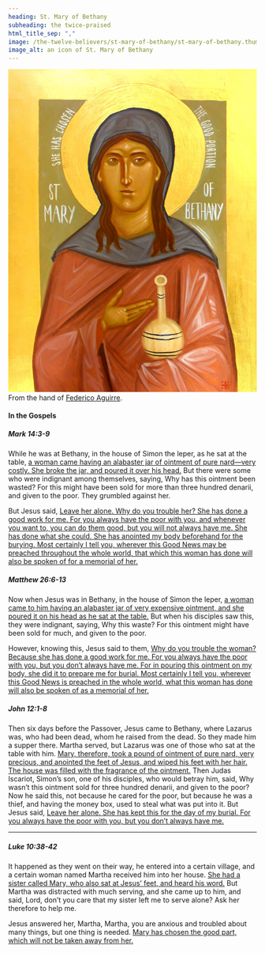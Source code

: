 ```yaml
---
heading: St. Mary of Bethany
subheading: the twice-praised
html_title_sep: ","
image: /the-twelve-believers/st-mary-of-bethany/st-mary-of-bethany.thumb.jpg
image_alt: an icon of St. Mary of Bethany
---
```


<a href="st-mary-of-bethany.jpg">
  <img src="st-mary-of-bethany.small.jpg" alt="St. Mary of Bethany, the twice-praised">
</a>
<div class="caption">From the hand of <a
href="https://www.xamist.com/">Federico Aguirre</a>.</div>


#### In the Gospels

##### Mark 14:3-9

While he was at Bethany, in the house of Simon the leper, as he sat at the
table, <u class="blue">a woman came having an alabaster jar of ointment of pure
nard—very costly. She broke the jar, and poured it over his head.</u> But there
were some who were indignant among themselves, saying, Why has this ointment
been wasted?  For this might have been sold for more than three hundred
denarii, and given to the poor. They grumbled against her.

But Jesus said, <u>Leave her alone. Why do you trouble her? She has done a good
work for me. For you always have the poor with you, and whenever you want to,
you can do them good, but you will not always have me. She has done what she
could. She has anointed my body beforehand for the burying. Most certainly I
tell you, wherever this Good News may be preached throughout the whole world,
that which this woman has done will also be spoken of for a memorial of
her.</u>


##### Matthew 26:6-13

Now when Jesus was in Bethany, in the house of Simon the leper, <u
class="blue">a woman came to him having an alabaster jar of very expensive
ointment, and she poured it on his head as he sat at the table.</u> But when
his disciples saw this, they were indignant, saying, Why this waste? For this
ointment might have been sold for much, and given to the poor.

However, knowing this, Jesus said to them, <u>Why do you trouble the woman?
Because she has done a good work for me. For you always have the poor with you,
but you don’t always have me. For in pouring this ointment on my body, she did
it to prepare me for burial. Most certainly I tell you, wherever this Good News
is preached in the whole world, what this woman has done will also be spoken of
as a memorial of her.</u>


##### John 12:1-8

Then six days before the Passover, Jesus came to Bethany, where Lazarus was,
who had been dead, whom he raised from the dead. So they made him a supper
there. Martha served, but Lazarus was one of those who sat at the table with
him. <u class="blue">Mary, therefore, took a pound of ointment of pure nard,
very precious, and anointed the feet of Jesus, and wiped his feet with her
hair. The house was filled with the fragrance of the ointment.</u> Then Judas
Iscariot, Simon’s son, one of his disciples, who would betray him, said, Why
wasn’t this ointment sold for three hundred denarii, and given to the poor? Now
he said this, not because he cared for the poor, but because he was a thief,
and having the money box, used to steal what was put into it. But Jesus said,
<u>Leave her alone.  She has kept this for the day of my burial. For you always
have the poor with you, but you don’t always have me.</u>

----

##### Luke 10:38-42

It happened as they went on their way, he entered into a certain village, and a
certain woman named Martha received him into her house. <u class="blue">She had
a sister called Mary, who also sat at Jesus’ feet, and heard his word.</u> But
Martha was distracted with much serving, and she came up to him, and said,
Lord, don’t you care that my sister left me to serve alone? Ask her therefore
to help me.

Jesus answered her, Martha, Martha, you are anxious and troubled about many
things, but one thing is needed. <u>Mary has chosen the good part, which will
not be taken away from her.</u>
